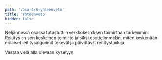 ```yaml
---
path: '/osa-4/6-yhteenveto'
title: 'Yhteenveto'
hidden: false
---
```



Neljännessä osassa tutustuttiin verkkokerroksen toimintaan tarkemmin. Reititys on sen keskeinen toiminto ja siksi opettelimmekin, miten keskenään erilaiset reititysalgorimit tekevät ja päivittävät reititystauluja.


Vastaa vielä alla olevaan kyselyyn.

<quiz id="a577df8a-83c4-46a6-bc3c-dabbacc116cf"></quiz>
